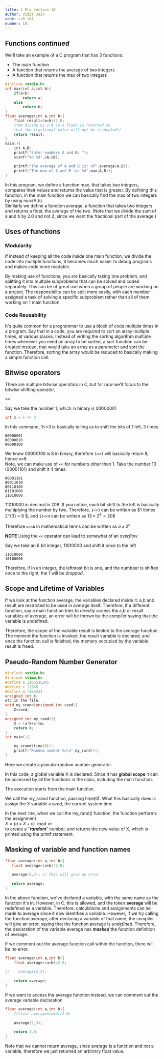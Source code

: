 ```yaml
---
title: C Pro Lecture 18
author: Vidit Jain
code: cs0.101
number: 18
---
```

## Functions _continued_
We'll take an example of a C program that has 3 functions:
* The main function 
* A function that returns the average of two integers
* A function that returns the max of two integers 

```c
#include <stdio.h>
int max(int a,int b){
    if(a>b)
        return a;
    else
        return b;
}
float average(int a,int b){
    float result=(a+b)/2.0; 
    /*We divide by 2.0 so a float is returned so 
    that the fractional value will not be truncated*/
    return result;
}
main(){
    int A,B;
    printf("Enter numbers A and B: ");
    scanf("%d %d",&A,&B);

    printf("The average of A and B is: %f",average(A,B));
    printf("The max of A and B is: %d",max(A,B));
}
```  
In this program, we define a function max, that takes two integers, compares their values and returns the value that is greater. By defining this function, in the main function we can basically find the max of two integers by using max(A,b).  
Similarly we define a function average, a function that takes two integers and returns a float, the average of the two. (Note that we divide the sum of a and b by 2.0 and not 2, since we want the fractional part of the average.)

## Uses of functions
### Modularity
If instead of keeping all the code inside one main function, we divide the code into multiple functions, it becomes much easier to debug programs and makes code more readable.

By making use of functions, you are basically taking one problem, and splitting it into multiple subproblems that can be solved and coded separately. This can be of great use when a group of people are working on a project. The responsibility can be split more easily, with each member assigned a task of solving a specific subproblem rather than all of them working on 1 main function.

### Code Reusability
It's quite common for a programmer to use a block of code multiple times in a program. Say that in a code, you are required to sort an array multiple times, at various places. Instead of writing the sorting algorithm multiple times whenever you need an array to be sorted, a sort function can be created instead, that would take an array as a parameter and sort the function. Therefore, sorting the array would be reduced to basically making a simple function call.

## Bitwise operators
There are multiple bitwise operators in C, but for now we'll focus to the bitwise shifting operator,  
<pre>
<<  
</pre>

Say we take the number 1, which in binary is 00000001
```c
int x = 1 << 3
```
In this command, 1<<3 is basically telling us to shift the bits of 1 left, 3 times.  
```
00000001
00000010
00000100
```
We know 00000100 is 8 in binary, therefore ```1<<3``` will basically return 8, hence x=8  
Note, we can make use of ```<<``` for numbers other than 1. Take the number 13 (00001101) and shift it 4 times.
```
00001101  
00011010  
00110100  
01101000  
11010000  
```
11010000 in decimal is 208. If you notice, each bit shift to the left is basically multiplying the number by two. Therefore, ```1<<3``` can be written as $1 \times 2^{3} = 8 $, and ```13<<4``` can be written as $13 \times 2^{4} = 208$

Therefore ```a<<b``` in mathematical terms can be written as $a \times 2^{b}$

**NOTE** Using the ```<<``` operator can lead to somewhat of an _overflow_  

Say we take an 8 bit integer, 11010000 and shift it once to the left

```
11010000
10100000
```

Therefore, if in an integer, the leftmost bit is one, and the numbeer is shifted once to the right, the 1 will be _dropped_.
## Scope and Lifetime of Variables
If we look at the function average, the variables declared inside it: a,b and result are restricted to be used in average itself. Therefore, if a different function, say a main function tries to directly access the a,b or result variables of average, an error will be thrown by the compiler saying that the variable is undefined.

Therefore, the scope of the variable result is limited to the average function. The moment the function is invoked, the result variable is declared, and once the function call is finished, the memory occupied by the variable result is freed.


## Pseudo-Random Number Generator

```c
#include <stdio.h>
#include <time.h>
#define a 1103515245
#define c 12345
#define m (1<<31)
unsigned int X; 
etc in the file.
void my_srand(unsigned int seed){
    X=seed;
}
unsigned int my_rand(){
    X = (a*X+c)%m;
    return X;
}
int main(){

    my_srand(time(0));
    printf("Random number %u\n",my_rand());
}

```
Here we create a pseudo-random number generator.

In this code, a global variable X is declared. Since it has **global scope** it can be accessed by all the functions in the class, including the main function.

The execution starts from the main function. 

We call the my_srand function, passing time(0). What this basically does is assign the X variable a _seed_, the current system time.

In the next line, when we call the my_rand() function, the function performs the assignment  
 $X = (a \times X + c)\mod m$  
to create a "**_random_**" number, and returns the new value of X, which is  printed using the printf statement.
 
## Masking of variable and function names

 ```c
float average(int a,int b){
    float average=(a+b)/2.0; 
    
    average(2,3); // This will give an error 
    
    return average;
}
```
In the above function, we've declared a variable, with the same name as the function it's in. However, in C, this is allowed, and the token **average** will be redefined as a variable. Therefore, calculations and assignments can be made to average since it now identifies a variable. However, if we try calling the function average, after declaring a variable of that name, the compiler will give an error, saying that the function average is _undefined_. Therefore, the declaration of the variable average has **_masked_** the function definition of average.

If we comment out the average function call within the function, there will be no error.
```c
float average(int a,int b){
    float average=(a+b)/2.0; 
    
//    average(2,3);
    
    return average;
}
```
If we want to access the average function instead, we can comment out the average variable declaration
```c
float average(int a,int b){
    //float average=(a+b)/2.0; 
    
    average(2,3);
    
    return 1.0;
}
```
Note that we cannot return average, since average is a function and not a variable, therefore we just returned an arbitrary float value.